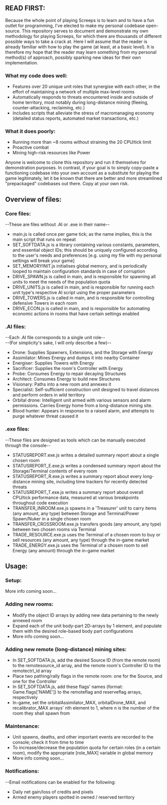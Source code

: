 ## READ FIRST: ##
Because the whole point of playing Screeps is to learn and to have a fun outlet for programming, I've elected to make my personal codebase open-source. This repository serves to document and demonstrate my own methodology for playing Screeps, for which there are thousands of different possible ways to take a crack at. Here I will assume that the reader is already familiar with how to play the game (at least, at a basic level). It is therefore my hope that the reader may learn something from my personal method(s) of approach, possibly sparking new ideas for their own implementation.

### What my code does well: ###
* Features over 20 unique unit roles that synergise with each other, in the effort of maintaining a network of multiple max-level rooms
* Automatically responds to threats encountered inside and outside of home territory, most notably during long-distance mining (fleeing, counter-attacking, reclaiming, etc.)
* Includes scripts that alleviate the stress of macromanaging economy (detailed status reports, automated market transactions, etc.)

### What it does poorly: ###
* Running more than ~8 rooms without straining the 20 CPU/tick limit
* Proactive combat
* Mining high-risk resources like Power

Anyone is welcome to clone this repository and run it themselves for demonstration purposes. In contrast, if your goal is to simply copy-paste a functioning codebase into your own account as a substitute for playing the game legitimately, let it be known that there are better and more streamlined "prepackaged" codebases out there. Copy at your own risk.


## Overview of files: ##

### Core files: ###
--These are files without .AI or .exe in their name--

* main.js is called once per game tick; as the name implies, this is the main script that runs on repeat
* SET_SOFTDATA.js is a library containing various constants, parameters, and essential object IDs; this should be uniquely configured according to the user's needs and preferences [e.g. using my file with my personal settings will break your game]
* SET_MEMORYINIT.js initialises global memory, and is periodically looped to maintain configuration standards in case of corruption
* DRIVE_SPAWN.js is called in main, and is responsible for spawning all units to meet the needs of the population quota
* DRIVE_UNITS.js is called in main, and is responsible for running each unit type's respective AI script using the proper parameters
* DRIVE_TOWERS.js is called in main, and is responsible for controlling defensive Towers in each room
* DRIVE_ECON.js is called in main, and is responsible for automating economic actions in rooms that have certain settings enabled

### .AI files: ###
--Each .AI file corresponds to a single unit role--  
--(For simplicity's sake, I will only describe a few)--

* Drone: Supplies Spawners, Extensions, and the Storage with Energy
* Assimilator: Mines Energy and dumps it into nearby Container
* Energiser: Supplies Towers with Energy
* Sacrificer: Supplies the room's Controller with Energy
* Probe: Consumes Energy to repair decaying Structures
* Architect: Consumes Energy to build new Structures
* Visionary: Paths into a new room and annexes it
* Specialist: Self-sufficient construction unit designed to travel distances and perform orders in wild territory
* Orbital drone: Intelligent unit armed with various sensors and alarm permissions. Carries Energy home from a long-distance mining site.
* Blood hunter: Appears in response to a raised alarm, and attempts to purge whatever threat caused it

### .exe files: ###
--These files are designed as tools which can be manually executed through the console--

* STATUSREPORT.exe.js writes a detailed summary report about a single chosen room
* STATUSREPORT_E.exe.js writes a condensed summary report about the Storage/Terminal contents of every room
* STATUSREPORT_R.exe.js writes a summary report about every long-distance mining site, including time trackers for recently detected threats
* STATUSREPORT_T.exe.js writes a summary report about overall CPU/tick performance data, measured at various breakpoints throughout code execution
* TRANSFER_INROOM.exe.js spawns in a 'Treasurer' unit to carry items (any amount, any type) between Storage and Terminal/Power Spawn/Nuker in a single chosen room
* TRANSFER_CROSSROOM.exe.js transfers goods (any amount, any type) between two chosen rooms via Terminal
* TRADE_RESOURCE.exe.js uses the Terminal of a chosen room to buy or sell resources (any amount, any type) through the in-game market
* TRADE_ENERGY.exe.js uses the Terminal of a chosen room to sell Energy (any amount) through the in-game market


## Usage: ##

### Setup: ###
More info coming soon...

### Adding new rooms: ###
* Modify the object ID arrays by adding new data pertaining to the newly annexed room
* Expand each of the unit body-part 2D-arrays by 1 element, and populate them with the desired role-based body part configurations
* More info coming soon...

### Adding new remote (long-distance) mining sites: ###
* In SET_SOFTDATA.js, add the desired Source ID (from the remote room) to the remotesource_id array, and the remote room's Controller ID to the remotectrl_id array
* Place two pathing/rally flags in the remote room: one for the Source, and one for the Controller
* In SET_SOFTDATA.js, add these flags' names (format: Game.flags['NAME']) to the remoteflag and reserveflag arrays, respectively
* In-game, set the orbitalAssimilator_MAX, orbitalDrone_MAX, and recalibrator_MAX arrays' nth element to 1, where n is the number of the room they shall spawn from

### Maintenance: ###
* Unit spawns, deaths, and other important events are recorded to the console; check it from time to time
* To increase/decrease the population quota for certain roles (in a certain room), modify the appropriate [role_MAX] variable in global memory
* More info coming soon...

### Notifications: ###
--Email notifications can be enabled for the following:

* Daily net gain/loss of credits and pixels
* Armed enemy players spotted in owned / reserved territory
